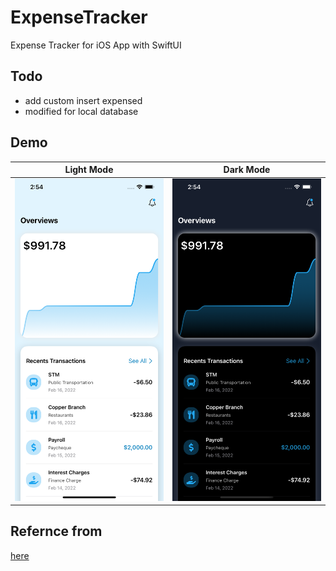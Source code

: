 # ExpenseTracker
Expense Tracker for iOS App with SwiftUI

## Todo
- add custom insert expensed
- modified for local database

## Demo
| Light Mode | Dark Mode |
| :---------: | :---------: |
| <img src="demo/1.png" width="250px" /> | <img src="demo/2.png" width="250px" /> |

## Refernce from
[here](https://www.youtube.com/watch?v=Bu6fAlltatA&list=PLDaHCLWmCcQLL-3YDxnPgG8VENNUiJ0Nv&index=8)
